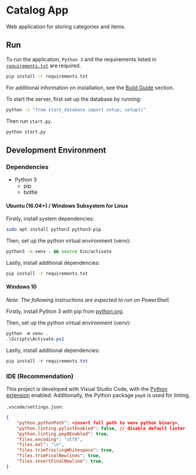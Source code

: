 # Catalog App

Web application for storing categories and items.

## Run

To run the application, `Python 3` and the requirements listed in [`requirements.txt`](/requirements.txt) are required.

```sh
pip install -r requirements.txt
```

For additional information on installation, see the [Build Guide](#build-guide) section.

To start the server, first set up the database by running:

```sh
python -c "from start_database import setup; setup()"
```

Then run `start.py`.

```sh
python start.py
```

## Development Environment

### Dependencies

- Python 3
  - pip
  - bottle


#### Ubuntu (16.04+) / Windows Subsystem for Linux

Firstly, install system dependencies:

```sh
sudo apt install python3 python3-pip
```

Then, set up the python virtual environment (venv):

```sh
python3 -m venv . && source bin/activate
```

Lastly, install additional dependencies:

```sh
pip install -r requirements.txt
```

#### Windows 10

_Note: The following instructions are expected to run on PowerShell._

Firstly, install Python 3 with pip from [python.org](https://www.python.org/).

Then, set up the python virtual environment (venv):

```PowerShell
python -m venv .
.\Scripts\Activate.ps1
```

Lastly, install additional dependencies:

```PowerShell
pip install -r requirements.txt
```

### IDE (Recommendation)

This project is developed with Visual Studio Code, with the [Python extension](https://marketplace.visualstudio.com/items?itemName=ms-python.python) enabled. Additionally, the Python package `pep8` is used for linting.

`.vscode/settings.json`:

```json
{
    "python.pythonPath": <insert full path to venv python binary>,
    "python.linting.pylintEnabled": false, // disable default linter
    "python.linting.pep8Enabled": true,
    "files.encoding": "utf8",
    "files.eol": "\n",
    "files.trimTrailingWhitespace": true,
    "files.trimFinalNewlines": true,
    "files.insertFinalNewline": true,
}
```
